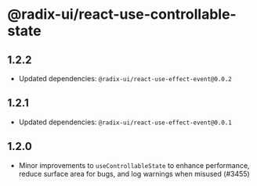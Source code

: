 # @radix-ui/react-use-controllable-state

## 1.2.2

- Updated dependencies: `@radix-ui/react-use-effect-event@0.0.2`

## 1.2.1

- Updated dependencies: `@radix-ui/react-use-effect-event@0.0.1`

## 1.2.0

- Minor improvements to `useControllableState` to enhance performance, reduce surface area for bugs, and log warnings when misused (#3455)
